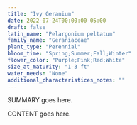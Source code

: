 ```yaml
---
title: "Ivy Geranium"
date: 2022-07-24T00:00:00-05:00
draft: false
latin_name: "Pelargonium peltatum"
family_name: "Geraniaceae"
plant_type: "Perennial"
bloom_time: "Spring;Summer;Fall;Winter"
flower_color: "Purple;Pink;Red;White"
size_at_maturity: "1-3 ft"
water_needs: "None"
additional_characteristices_notes: ""
---
```


SUMMARY goes here.

<!--more-->

CONTENT goes here.